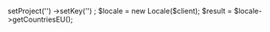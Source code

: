 <?php

use Appwrite\Client;
use Appwrite\Services\Locale;

$client = new Client();

$client
    ->setProject('')
    ->setKey('')
;

$locale = new Locale($client);

$result = $locale->getCountriesEU();